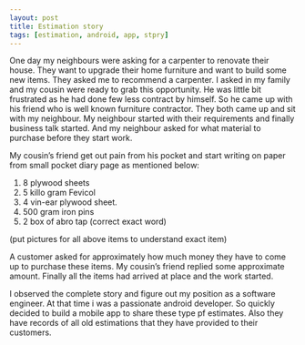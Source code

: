 ```yaml
---
layout: post
title: Estimation story
tags: [estimation, android, app, stpry]
---
```


One day my neighbours were asking for a carpenter to renovate their house. They want to upgrade their home furniture and want to build some new items. They asked me to recommend a carpenter. I asked in my family and my cousin were ready to grab this opportunity.  He was little bit frustrated as he had done few less contract by himself.  So he came up with his friend who is well known furniture contractor.  They both came up and sit with my neighbour. My neighbour started with their requirements and finally business talk started. And my neighbour asked for what material to purchase before they start work. 

My cousin’s friend get out pain from his  pocket and start writing on paper from small pocket diary page as mentioned below:

1. 8 plywood sheets
2. 5 killo gram Fevicol
3. 4 vin-ear plywood sheet.
4. 500 gram iron pins
5. 2 box of abro tap (correct exact word)

(put pictures for all above items to understand exact item)

A customer asked for approximately how much money they have to come up to purchase these items. My cousin’s friend replied some approximate amount.  Finally all the items had arrived at place and the work started. 

I observed the complete story and figure out my position as a software engineer. At that time i was a passionate android developer. So quickly decided to build a mobile app to share these type pf estimates. Also they have records of all old estimations that they have provided to their customers.